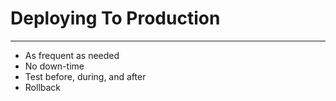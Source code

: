 # Deploying To Production

---

* As frequent as needed
* No down-time
* Test before, during, and after
* Rollback
